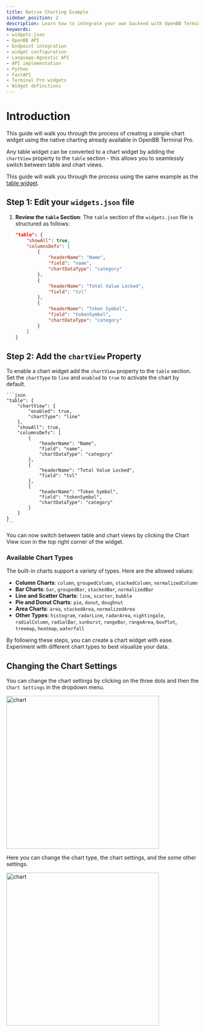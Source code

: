 ```yaml
---
title: Native Charting Example
sidebar_position: 2
description: Learn how to integrate your own backend with OpenBB Terminal Pro using cookie-cutter or language-agnostic API approaches. This guide includes illustrative examples and principles for handling `widget.json` files, APIs, interfaces, Python, FastAPI, and more.
keywords:
- widgets.json
- OpenBB API
- Endpoint integration
- widget configuration
- Language-Agnostic API
- API implementation
- Python
- FastAPI
- Terminal Pro widgets
- Widget definitions
---
```

# Introduction

This guide will walk you through the process of creating a simple chart widget using the native charting already available in OpenBB Terminal Pro.

Any table widget can be converted to a chart widget by adding the `chartView` property to the `table` section - this allows you to seamlessly switch between table and chart views.

This guide will walk you through the process using the same example as the [table widget](/content/terminal/custom-backend/Widgets/table.md).

## Step 1: Edit your `widgets.json` file

1. **Review the `table` Section**: The `table` section of the `widgets.json` file is structured as follows:

    ```json
    "table": {
        "showAll": true,
        "columnsDefs": [
            {
                "headerName": "Name",
                "field": "name",
                "chartDataType": "category"
            },
            {
                "headerName": "Total Value Locked",
                "field": "tvl"
            },
            {
                "headerName": "Token Symbol",
                "field": "tokenSymbol",
                "chartDataType": "category"
            }
        ]
    }
    ```

## Step 2: **Add the `chartView` Property**

To enable a chart widget add the `chartView` property to the `table` section. Set the `chartType` to `line` and `enabled` to `true` to activate the chart by default.

    ```json
    "table": {
        "chartView": {
            "enabled": true,
            "chartType": "line"
        },
        "showAll": true,
        "columnsDefs": [
            {
                "headerName": "Name",
                "field": "name",
                "chartDataType": "category"
            },
            {
                "headerName": "Total Value Locked",
                "field": "tvl"
            },
            {
                "headerName": "Token Symbol",
                "field": "tokenSymbol",
                "chartDataType": "category"
            }
        ]
    }
    ```

You can now switch between table and chart views by clicking the Chart View icon in the top right corner of the widget.

### Available Chart Types

The built-in charts support a variety of types. Here are the allowed values:

- **Column Charts**: `column`, `groupedColumn`, `stackedColumn`, `normalizedColumn`
- **Bar Charts**: `bar`, `groupedBar`, `stackedBar`, `normalizedBar`
- **Line and Scatter Charts**: `line`, `scatter`, `bubble`
- **Pie and Donut Charts**: `pie`, `donut`, `doughnut`
- **Area Charts**: `area`, `stackedArea`, `normalizedArea`
- **Other Types**: `histogram`, `radarLine`, `radarArea`, `nightingale`, `radialColumn`, `radialBar`, `sunburst`, `rangeBar`, `rangeArea`, `boxPlot`, `treemap`, `heatmap`, `waterfall`

By following these steps, you can create a chart widget with ease. Experiment with different chart types to best visualize your data.

## Changing the Chart Settings

You can change the chart settings by clicking on the three dots and then the `Chart Settings` in the dropdown menu.

<img className="pro-border-gradient" width="400" alt="chart" src="https://openbb-assets.s3.us-east-1.amazonaws.com/docs/pro/chart+settings.png" />

Here you can change the chart type, the chart settings, and the some other settings.

<img className="pro-border-gradient" width="400" alt="chart" src="https://openbb-assets.s3.us-east-1.amazonaws.com/docs/pro/chart+settings+2.png" />
